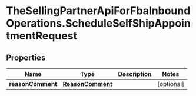 # TheSellingPartnerApiForFbaInboundOperations.ScheduleSelfShipAppointmentRequest

## Properties
Name | Type | Description | Notes
------------ | ------------- | ------------- | -------------
**reasonComment** | [**ReasonComment**](ReasonComment.md) |  | [optional] 


